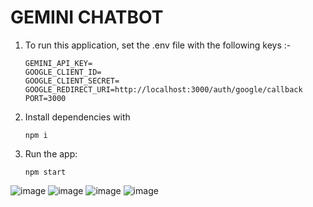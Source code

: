 # GEMINI CHATBOT
1. To run this application, set the .env file with the following keys :-
   ```
   GEMINI_API_KEY=
   GOOGLE_CLIENT_ID=
   GOOGLE_CLIENT_SECRET=
   GOOGLE_REDIRECT_URI=http://localhost:3000/auth/google/callback
   PORT=3000
   ```

2. Install dependencies with
   ```
   npm i
   ```
   
3. Run the app:
   ```
   npm start
   ```

![image](https://github.com/user-attachments/assets/aec9938a-2299-4046-9b4a-c7d87ee0afa5)
![image](https://github.com/user-attachments/assets/e117a434-1c1a-4fab-84e8-5d047bfac138)
![image](https://github.com/user-attachments/assets/e996dcee-7f0d-4048-a850-f40594b43089)
![image](https://github.com/user-attachments/assets/3e804075-8bb1-4be2-bf15-ae8666c8f003)

